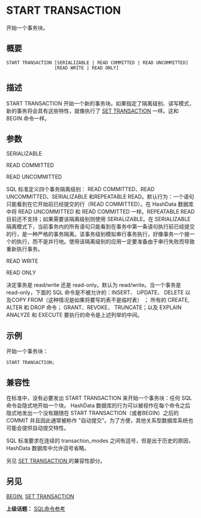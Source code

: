# START TRANSACTION

开始一个事务块。

## 概要

```
START TRANSACTION [SERIALIZABLE | READ COMMITTED | READ UNCOMMITTED]
                  [READ WRITE | READ ONLY]
```

## 描述

START TRANSACTION 开始一个新的事务块。如果指定了隔离级别、读写模式，新的事务将会具有这些特性，就像执行了 [SET TRANSACTION](./set-transaction.md) 一样。这和 BEGIN 命令一样。

## 参数

SERIALIZABLE

READ COMMITTED

READ UNCOMMITTED

SQL 标准定义四个事务隔离级别： READ COMMITTED、READ UNCOMMITTED、SERIALIZABLE 和REPEATABLE READ。默认行为：一个语句只能看到在它开始前已经提交的行（READ COMMITTED）。在 HashData 数据库中将 READ UNCOMMITTED 和 READ COMMITTED 一样。REPEATABLE READ 目前还不支持；如果需要该隔离级别则使用 SERIALIZABLE。在 SERIALIZABLE 隔离模式下，当前事务内的所有语句只能看到在事务中第一条语句执行前已经提交的行，是一种严格的事务隔离。该事务级别模拟串行事务执行，好像事务一个接一个的执行，而不是并行地。使用该隔离级别的应用一定要准备由于串行失败而导致重新执行事务。

READ WRITE

READ ONLY

决定事务是 read/write 还是 read-only。默认为 read/write。当一个事务是 read-only，下面的 SQL 命令是不被允许的：INSERT、 UPDATE、 DELETE 以及COPY FROM（这种情况是如果将要写的表不是临时表） ； 所有的 CREATE, ALTER 和 DROP 命令； GRANT、REVOKE、 TRUNCATE；以及  EXPLAIN ANALYZE 和 EXECUTE 要执行的命令是上述列举的中间。

## 示例

开始一个事务块：

```
START TRANSACTION;
```

## 兼容性

在标准中，没有必要发出 START TRANSACTION 来开始一个事务块：任何 SQL 命令会隐式地开始一个块。 HashData 数据库的行为可以被视作在每个命令之后隐式地发出一个没有跟随在 START TRANSACTION（或者BEGIN）之后的 COMMIT 并且因此通常被称作 "自动提交"。为了方便，其他关系型数据库系统也可能会提供自动提交特性。

SQL 标准要求在连续的 transaction\_modes 之间有逗号，但是出于历史的原因， HashData 数据库中允许逗号省略。

另见 [SET TRANSACTION ](./set-transaction.md)的兼容性部分。

## 另见

[BEGIN](./begin.md), [SET TRANSACTION](./set-transaction.md)

**上级话题：** [SQL命令参考](./README.md)


